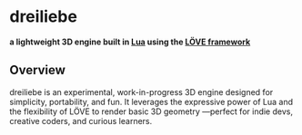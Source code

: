# dreiliebe

**a lightweight 3D engine built in [Lua](https://www.lua.org/) using the [LÖVE framework](https://love2d.org/)**  

## Overview

dreiliebe is an experimental, work-in-progress 3D engine designed for simplicity, portability, and fun. It leverages the expressive power of Lua and the flexibility of LÖVE to render basic 3D geometry —perfect for indie devs, creative coders, and curious learners.
